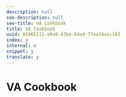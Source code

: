 ```yaml
---
description: null
seo-description: null
seo-title: VA Cookbook
title: VA Cookbook
uuid: 01965111-a9a8-43be-84a4-77ea34a1c183
index: y
internal: n
snippet: y
translate: y
---
```


# VA Cookbook

